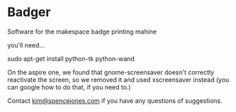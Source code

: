 Badger
======

Software for the makespace badge printing mahine

you'll need...

sudo apt-get install python-tk python-wand

On the aspire one, we found that gnome-screensaver doesn't correctly reactivate the screen, so we removed it and used xscreensaver instead (you can google how to do that, if you need to.)

Contact kim@spencejones.com if you have any questions of suggestions.
